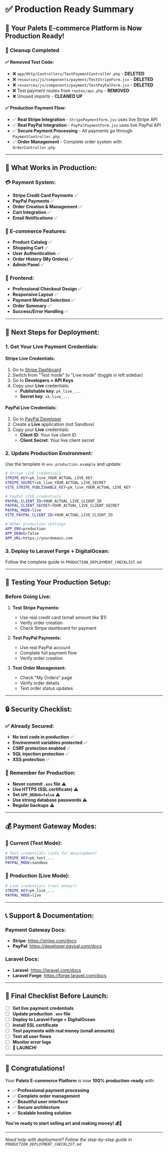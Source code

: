 # ✅ Production Ready Summary

## 🎉 **Your Palets E-commerce Platform is Now Production Ready!**

### 🧹 **Cleanup Completed**

#### ✅ **Removed Test Code:**
- ❌ `app/Http/Controllers/TestPaymentController.php` - **DELETED**
- ❌ `resources/js/components/payment/TestStripeForm.jsx` - **DELETED**  
- ❌ `resources/js/components/payment/TestPayPalForm.jsx` - **DELETED**
- ❌ Test payment routes from `routes/api.php` - **REMOVED**
- ❌ Unused imports - **CLEANED UP**

#### ✅ **Production Payment Flow:**
- ✅ **Real Stripe Integration** - `StripePaymentForm.jsx` uses live Stripe API
- ✅ **Real PayPal Integration** - `PayPalPaymentForm.jsx` uses live PayPal API
- ✅ **Secure Payment Processing** - All payments go through `PaymentController.php`
- ✅ **Order Management** - Complete order system with `OrderController.php`

---

## 🚀 **What Works in Production:**

### 💳 **Payment System:**
- **Stripe Credit Card Payments** ✅
- **PayPal Payments** ✅
- **Order Creation & Management** ✅
- **Cart Integration** ✅
- **Email Notifications** ✅

### 🛒 **E-commerce Features:**
- **Product Catalog** ✅
- **Shopping Cart** ✅
- **User Authentication** ✅
- **Order History (My Orders)** ✅
- **Admin Panel** ✅

### 🎨 **Frontend:**
- **Professional Checkout Design** ✅
- **Responsive Layout** ✅
- **Payment Method Selection** ✅
- **Order Summary** ✅
- **Success/Error Handling** ✅

---

## 🔧 **Next Steps for Deployment:**

### 1. **Get Your Live Payment Credentials:**

#### **Stripe Live Credentials:**
1. Go to [Stripe Dashboard](https://dashboard.stripe.com/)
2. Switch from "Test mode" to "Live mode" (toggle in left sidebar)
3. Go to **Developers > API Keys**
4. Copy your **Live** credentials:
   - **Publishable key**: `pk_live_...`
   - **Secret key**: `sk_live_...`

#### **PayPal Live Credentials:**
1. Go to [PayPal Developer](https://developer.paypal.com/)
2. Create a **Live** application (not Sandbox)
3. Copy your **Live** credentials:
   - **Client ID**: Your live client ID
   - **Client Secret**: Your live client secret

### 2. **Update Production Environment:**
Use the template in `env.production.example` and update:

```bash
# Stripe LIVE credentials
STRIPE_KEY=pk_live_YOUR_ACTUAL_LIVE_KEY
STRIPE_SECRET=sk_live_YOUR_ACTUAL_LIVE_SECRET
VITE_STRIPE_PUBLISHABLE_KEY=pk_live_YOUR_ACTUAL_LIVE_KEY

# PayPal LIVE credentials  
PAYPAL_CLIENT_ID=YOUR_ACTUAL_LIVE_CLIENT_ID
PAYPAL_CLIENT_SECRET=YOUR_ACTUAL_LIVE_CLIENT_SECRET
PAYPAL_MODE=live
VITE_PAYPAL_CLIENT_ID=YOUR_ACTUAL_LIVE_CLIENT_ID

# Other production settings
APP_ENV=production
APP_DEBUG=false
APP_URL=https://yourdomain.com
```

### 3. **Deploy to Laravel Forge + DigitalOcean:**
Follow the complete guide in `PRODUCTION_DEPLOYMENT_CHECKLIST.md`

---

## 🧪 **Testing Your Production Setup:**

### **Before Going Live:**
1. **Test Stripe Payments:**
   - Use real credit card (small amount like $1)
   - Verify order creation
   - Check Stripe dashboard for payment

2. **Test PayPal Payments:**
   - Use real PayPal account
   - Complete full payment flow
   - Verify order creation

3. **Test Order Management:**
   - Check "My Orders" page
   - Verify order details
   - Test order status updates

---

## 🔒 **Security Checklist:**

### ✅ **Already Secured:**
- **No test code in production** ✅
- **Environment variables protected** ✅
- **CSRF protection enabled** ✅
- **SQL injection protection** ✅
- **XSS protection** ✅

### 🚨 **Remember for Production:**
- **Never commit `.env` file** ⚠️
- **Use HTTPS (SSL certificate)** ⚠️
- **Set `APP_DEBUG=false`** ⚠️
- **Use strong database passwords** ⚠️
- **Regular backups** ⚠️

---

## 💰 **Payment Gateway Modes:**

### 🧪 **Current (Test Mode):**
```bash
# Test credentials (safe for development)
STRIPE_KEY=pk_test_...
PAYPAL_MODE=sandbox
```

### 🚀 **Production (Live Mode):**
```bash
# Live credentials (real money!)
STRIPE_KEY=pk_live_...
PAYPAL_MODE=live
```

---

## 📞 **Support & Documentation:**

### **Payment Gateway Docs:**
- **Stripe**: https://stripe.com/docs
- **PayPal**: https://developer.paypal.com/docs

### **Laravel Docs:**
- **Laravel**: https://laravel.com/docs
- **Laravel Forge**: https://forge.laravel.com/docs

---

## 🎯 **Final Checklist Before Launch:**

- [ ] **Get live payment credentials**
- [ ] **Update production `.env` file**
- [ ] **Deploy to Laravel Forge + DigitalOcean**
- [ ] **Install SSL certificate**
- [ ] **Test payments with real money (small amounts)**
- [ ] **Test all user flows**
- [ ] **Monitor error logs**
- [ ] **🚀 LAUNCH!**

---

## 🎉 **Congratulations!**

Your **Palets E-commerce Platform** is now **100% production-ready** with:

- ✅ **Professional payment processing**
- ✅ **Complete order management**
- ✅ **Beautiful user interface**
- ✅ **Secure architecture**
- ✅ **Scalable hosting solution**

**You're ready to start selling art and making money! 💰🎨**

---

*Need help with deployment? Follow the step-by-step guide in `PRODUCTION_DEPLOYMENT_CHECKLIST.md`*
